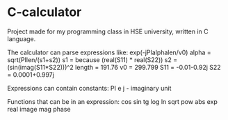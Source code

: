 # C-calculator
Project made for my programming class in HSE university, written in C language. 

The calculator can parse expressions like: 
exp(-jPIalphalen/v0) 
alpha = sqrt(PIlen/(s1+s2)) 
s1 = because (real(S11) * real(S22)) 
s2 = (sin(imag(S11*S22)))^2 
length = 191.76 
v0 = 299.799 
S11 = -0.01-0.92j 
S22 = 0.0001+0.997j  

Expressions can contain constants: 
PI 
e 
j - imaginary unit  

Functions that can be in an expression: 
cos 
sin 
tg 
log 
ln 
sqrt 
pow 
abs 
exp 
real 
image 
mag 
phase
